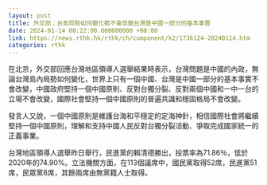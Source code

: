 ```yaml
---
layout: post
title: 外交部：台島局勢如何變化都不會改變台灣是中國一部分的基本事實
date: 2024-01-14 00:22:00.000000000 +08:00
link: https://news.rthk.hk/rthk/ch/component/k2/1736124-20240114.htm
categories: rthk
---
```


在北京，外交部回應台灣地區領導人選舉結果時表示，台灣問題是中國的內政，無論台灣島內局勢如何變化，世界上只有一個中國、台灣是中國一部分的基本事實不會改變，中國政府堅持一個中國原則、反對台獨分裂、反對兩個中國和一中一台的立場不會改變，國際社會堅持一個中國原則的普遍共識和穩固格局不會改變。

發言人又說，一個中國原則是維護台海和平穩定的定海神針，相信國際社會將繼續堅持一個中國原則，理解和支持中國人民反對台獨分裂活動、爭取完成國家統一的正義事業。

台灣地區領導人選舉昨日舉行，民進黨的賴清德勝出，投票率為71.86％，低於2020年的74.90%。立法機關方面，在113個議席中，國民黨取得52席，民進黨51席，民眾黨8席，其餘兩席由無黨籍人士取得。
